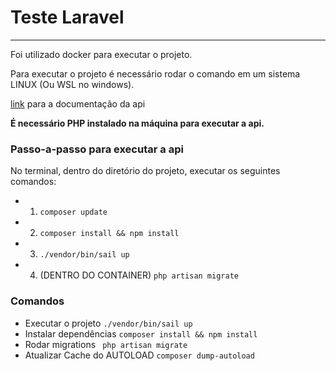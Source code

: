 # Teste Laravel
---
Foi utilizado docker para executar o projeto.

Para executar o projeto é necessário rodar o comando em um sistema LINUX (Ou WSL no windows).

[link](https://app.swaggerhub.com/apis-docs/FELIPEDEVLP/Laravel-test-felipe/1.0.0) para a documentação da api

**É necessário PHP instalado na máquina para executar a api.**

### Passo-a-passo para executar a api

No terminal, dentro do diretório do projeto, executar os seguintes comandos:

 - 1. ```composer update```
 - 2. ```composer install && npm install```
 - 3. ```./vendor/bin/sail up```
 - 4. (DENTRO DO CONTAINER) ```php artisan migrate```

### Comandos


* Executar o projeto
    ```./vendor/bin/sail up```
* Instalar dependências
    ```composer install && npm install```
* Rodar migrations
    ``` php artisan migrate```
* Atualizar Cache do AUTOLOAD
    ```composer dump-autoload```
